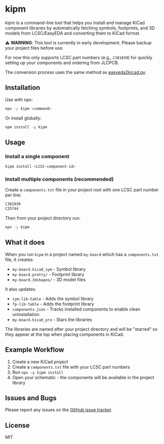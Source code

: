 # kipm

kipm is a command-line tool that helps you install and manage KiCad component libraries by automatically fetching symbols, footprints, and 3D models from LCSC/EasyEDA and converting them to KiCad format.

⚠️ **WARNING**: This tool is currently in early development. Please backup your project files before use.

For now this only supports LCSC part numbers (e.g., `C381039`) for quickly setting up your components and ordering from JLCPCB.

The conversion process uses the same method as [easyeda2kicad.py](https://github.com/uPesy/easyeda2kicad.py).

## Installation

Use with npx:
```bash
npx -y kipm <command>
```

Or install globally:
```bash
npm install -g kipm
```

## Usage

### Install a single component
```bash
kipm install <LCSC-component-id>
```

### Install multiple components (recommended)
Create a `components.txt` file in your project root with one LCSC part number per line:

```txt
C381039
C25744
```

Then from your project directory run:
```bash
npx -y kipm
```

## What it does

When you run `kipm` in a project named `my-board` which has a `components.txt` file, it creates:
- `my-board.kicad_sym` - Symbol library
- `my-board.pretty/` - Footprint library
- `my-board.3dshapes/` - 3D model files

It also updates:
- `sym-lib-table` - Adds the symbol library
- `fp-lib-table` - Adds the footprint library
- `components.json` - Tracks installed components to enable clean uninstallation
- `my-board.kicad_pro` - Stars the libraries

The libraries are named after your project directory and will be "starred" so they appear at the top when placing components in KiCad.

## Example Workflow
1. Create a new KiCad project
2. Create a `components.txt` file with your LCSC part numbers
3. Run `npx -y kipm install`
4. Open your schematic - the components will be available in the project library

## Issues and Bugs
Please report any issues on the [GitHub issue tracker](https://github.com/tomat/kipm/issues).

## License

MIT
